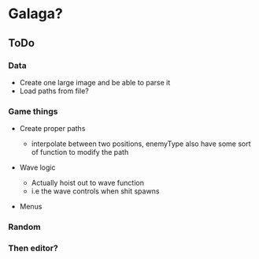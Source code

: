# Galaga? 

## ToDo
### Data
* Create one large image and be able to parse it
* Load paths from file?

### Game things
* Create proper paths
  * interpolate between two positions, enemyType also have some sort of function to modify the path

* Wave logic
  * Actually hoist out to wave function
  * i.e the wave controls when shit spawns

* Menus

### Random

### Then editor?